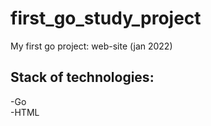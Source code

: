 # first_go_study_project
My first go project: web-site (jan 2022)

## Stack of technologies:
-Go <br>
-HTML<br>

